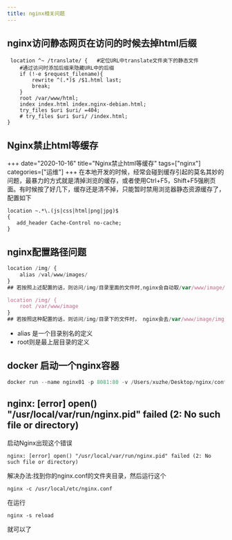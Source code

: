 ```yaml
---
title: nginx相关问题
---
```


## nginx访问静态网页在访问的时候去掉html后缀
```shell
 location ^~ /translate/ {   #定位URL中translate文件夹下的静态文件
    #通过访问时添加后缀来隐藏URL中的后缀
    if (!-e $request_filename){   
        rewrite ^(.*)$ /$1.html last;
        break;
    }
    root /var/www/html;
    index index.html index.nginx-debian.html;
    try_files $uri $uri/ =404;
    # try_files $uri $uri/ /index.html;
}
```

## Nginx禁止html等缓存
+++
date="2020-10-16"
title="Nginx禁止html等缓存"
tags=["nginx"]
categories=["运维"]
+++
在本地开发的时候，经常会碰到缓存引起的莫名其妙的问题，最暴力的方式就是清掉浏览的缓存，或者使用Ctrl+F5，Shift+F5强刷页面。有时候按了好几下，缓存还是清不掉，只能暂时禁用浏览器静态资源缓存了，配置如下
```shell
location ~.*\.(js|css|html|png|jpg)$
{
   add_header Cache-Control no-cache;
}  
```
## nginx配置路径问题
```js
location /img/ {
    alias /val/www/images/
}
## 若按照上述配置的话，则访问/img/目录里面的文件时,nginx会自动取/var/www/image/目录找文件

location /img/ {
    root /var/www/image
}
## 若按照这种配置的话，则访问/img/目录下的文件时， nginx会去/var/www/image/img/目录下找文件
```
- alias 是一个目录别名的定义
- root则是最上层目录的定义

## docker 启动一个nginx容器
```js
docker run --name nginx01 -p 8081:80 -v /Users/xuzhe/Desktop/nginx/conf.d/:/etc/nginx/conf.d/ -v /Users/xuzhe/Desktop/nginx/www/:/var/www/html/ -d nginx
```

## nginx: [error] open() "/usr/local/var/run/nginx.pid" failed (2: No such file or directory)
启动Nginx出现这个错误
```shell
nginx: [error] open() "/usr/local/var/run/nginx.pid" failed (2: No such file or directory)
```
解决办法:找到你的nginx.conf的文件夹目录，然后运行这个
```shell
nginx -c /usr/local/etc/nginx.conf
```
在运行
```shell
nginx -s reload
```
就可以了
